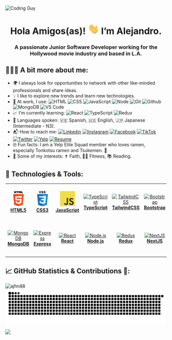 <img src="https://static.dribbble.com/users/730703/screenshots/6581243/avento.gif" align="center" alt ="Coding Guy">
<h1 align="center">Hola Amigos(as)! <img src="./hi.gif" alt="hii" width="35" /> I’m Alejandro.</h1>
<h3 align="center">A passionate Junior Software Developer working for the Hollywood movie industry and based in L.A.</h3>

## 👨🏽‍💻 A bit more about me:
- 🌍&nbsp;I always look for opportunities to network with other like-minded professionals and share ideas.
- 💡&nbsp;I like to explore new trends and learn new technologies.
- 🌱&nbsp;At work, I use: ![HTML](https://img.shields.io/badge/-HTML-E34F26?&logo=html5&logoColor=ffffff) ![CSS](https://img.shields.io/badge/-CSS-1572B6?&logo=css3) ![JavaScript](https://img.shields.io/badge/-JavaScript-F7DF1E?&logo=javascript&logoColor=000000) ![Node](https://img.shields.io/badge/-Node-339933?&logo=nodedotjs&logoColor=ffffff) ![Git](https://img.shields.io/badge/-Git-%23F05032?&logo=git&logoColor=%23ffffff) ![Github](https://img.shields.io/badge/-Github-%231a202c?&logo=github&logoColor=ffffff) ![MongoDB](https://img.shields.io/badge/-MongoDB-3FA037?&logo=mongodb&logoColor=ffffff) ![VS Code](https://img.shields.io/badge/-VSCode-%230078D7?&logo=visual-studio-code)
- 📈&nbsp;I’m currently learning: ![React](https://img.shields.io/badge/-React-61DAFB?&logo=react&logoColor=000000) ![TypeScript](https://img.shields.io/badge/-TypeScript-007ACC?&logo=typescript&logoColor=ffffff) ![Redux](https://img.shields.io/badge/-Redux-7231C6?&logo=redux&logoColor=ffffff)
- 📢&nbsp;Languages spoken: 🇻🇪 Spanish, 🇺🇸 English, 🇯🇵 Japanese (Intermediate - N3).
- 📬&nbsp;How to reach me: [![Linkedin](https://img.shields.io/badge/-LinkedIn-1877F2?&logo=Linkedin&logoColor=FFFFFF)](https://www.linkedin.com/in/ajfm88/?locale=en_US) [![Instagram](https://img.shields.io/badge/-Instagram-F56040?&logo=Instagram&logoColor=000000)](https://www.instagram.com/ajfm88) [![Facebook](https://img.shields.io/badge/-Facebook-4267B2?&logo=Facebook&logoColor=FFFFFF)](https://www.facebook.com/ajfm88) [![TikTok](https://img.shields.io/badge/-TikTok-FF0050?&logo=TikTok&logoColor=000000&link=https://www.tiktok.com/@ajfm88)](https://www.tiktok.com/@ajfm88) [![Twitter](https://img.shields.io/badge/-Twitter-1DA1F2?&logo=Twitter&logoColor=FFFFFF)](https://twitter.com/ajfm88) [![Yelp](https://img.shields.io/badge/-Yelp-C41200?&logo=Yelp&logoColor=FFFFFF)](https://www.yelp.com/user_details?userid=JBqCl4WE7g9SPR-0y0tJzQ) [![Resume](https://img.shields.io/badge/-Resume-DAA520?&logo=Academia&logoColor=000000)](https://drive.google.com/file/d/1sl_M4uBqserhLv6U8RzDtkuDD2nVtc4z)
- 🤓&nbsp;Fun facts: I am a Yelp Elite Squad member who loves ramen, especially Tonkotsu ramen and Tsukemen. 🍜
- 💬&nbsp;Some of my interests: ✝️ Faith, 💪🏽 Fitness, 📚 Reading.

## 🔧 Technologies & Tools:

<table>
  <tr>
    <td align="center" height="108" width="108">
      <a href="https://html.spec.whatwg.org" target="_blank">
      <img
        src="https://raw.githubusercontent.com/devicons/devicon/master/icons/html5/html5-original-wordmark.svg"
        null="https://cdn.jsdelivr.net/gh/devicons/devicon/icons/html5/html5-plain.svg"
        width="48"
        height="48"
        alt="HTML"
      />
      <br /><strong>HTML5</strong>
    </td>
    <td align="center" height="108" width="108">
      <a href="https://www.w3.org/Style/CSS" target="_blank">
      <img
        src="https://raw.githubusercontent.com/devicons/devicon/master/icons/css3/css3-original-wordmark.svg"
        null="https://cdn.jsdelivr.net/gh/devicons/devicon/icons/css3/css3-plain.svg"
        width="48"
        height="48"
        alt="CSS3"
      />
      <br /><strong>CSS3</strong>
    </td>
    <td align="center" height="108" width="108">
      <a href="https://www.ecma-international.org/publications-and-standards/standards/ecma-262" target="_blank">
      <img
        src="https://raw.githubusercontent.com/devicons/devicon/master/icons/javascript/javascript-original.svg"
        null="https://cdn.jsdelivr.net/gh/devicons/devicon/icons/javascript/javascript-plain.svg"
        width="48"
        height="48"
        alt="JavaScript"
      />
      <br /><strong>JavaScript</strong>
    </td>
    <td align="center" height="108" width="108">
      <a href="https://www.typescriptlang.org" target="_blank">
      <img
        src="https://cdn.jsdelivr.net/gh/devicons/devicon/icons/typescript/typescript-plain.svg"
        width="48"
        height="48"
        alt="TypeScript"
      />
      <br /><strong>TypeScript</strong>
    </td>
    <td align="center" height="108" width="108">
      <a href="https://tailwindcss.com" target="_blank">
      <img
        src="https://cdn.jsdelivr.net/gh/devicons/devicon/icons/tailwindcss/tailwindcss-plain.svg"
        width="48"
        height="48"
        alt="TailwindCSS"
      />
      <br /><strong>TailwindCSS</strong>
    </td>
    <td align="center" height="108" width="108">
      <a href="https://getbootstrap.com" target="_blank">
      <img
        src="https://cdn.jsdelivr.net/gh/devicons/devicon/icons/bootstrap/bootstrap-plain.svg"
        width="48"
        height="48"
        alt="Bootstrap"
      />
      <br /><strong>Bootstrap</strong>
    </td>
    <td align="center" height="108" width="108">
      <a href="https://firebase.google.com" target="_blank">
      <img
        src="https://cdn.jsdelivr.net/gh/devicons/devicon/icons/firebase/firebase-plain.svg"
        width="48"
        height="48"
        alt="Firebase"
      />
      <br /><strong>Firebase</strong>
    </td>
    <td align="center" height="108" width="108">
      <a href="https://graphql.org" target="_blank">
      <img
        src="https://cdn.jsdelivr.net/gh/devicons/devicon/icons/graphql/graphql-plain.svg"
        width="48"
        height="48"
        alt="GraphQL"
      />
      <br /><strong>GraphQL</strong>
    </td>
  </tr>
  <tr>
    <td align="center" height="108" width="108">
      <a href="https://www.mongodb.com" target="_blank">
      <img
        src="https://cdn.jsdelivr.net/gh/devicons/devicon/icons/mongodb/mongodb-original.svg"
        null="https://raw.githubusercontent.com/devicons/devicon/master/icons/mongodb/mongodb-original-wordmark.svg"
        width="48"
        height="48"
        alt="MongoDB"
      />
      <br /><strong>MongoDB</strong>
    </td>
    <td align="center" height="108" width="108">
      <a href="https://expressjs.com" target="_blank">
      <img
        src="https://cdn.jsdelivr.net/gh/devicons/devicon/icons/express/express-original.svg"
        width="48"
        height="48"
        alt="Express"
      />
      <br /><strong>Express</strong>
    </td>
    <td align="center" height="108" width="108">
      <a href="https://reactjs.org" target="_blank">
      <img
        src="https://cdn.jsdelivr.net/gh/devicons/devicon/icons/react/react-original.svg"
        width="48"
        height="48"
        alt="React"
      />
      <br /><strong>React</strong>
    </td>
    <td align="center" height="108" width="108">
      <a href="https://nodejs.org" target="_blank">
      <img
        src="https://cdn.jsdelivr.net/gh/devicons/devicon/icons/nodejs/nodejs-original.svg"
        null="https://raw.githubusercontent.com/devicons/devicon/master/icons/nodejs/nodejs-original-wordmark.svg"
        width="48"
        height="48"
        alt="Node.js"
      />
      <br /><strong>Node.js</strong>
    </td>
    <td align="center" height="108" width="108">
      <a href="https://redux.js.org" target="_blank">
      <img
        src="https://cdn.jsdelivr.net/gh/devicons/devicon/icons/redux/redux-original.svg"
        width="48"
        height="48"
        alt="Redux"
      />
      <br /><strong>Redux</strong>
    </td>
    <td align="center" height="108" width="108">
      <a href="https://nextjs.org" target="_blank">
      <img
        src="https://cdn.jsdelivr.net/gh/devicons/devicon/icons/nextjs/nextjs-original.svg"
        width="48"
        height="48"
        alt="NextJS"
      />
      <br /><strong>NextJS</strong>
    <td align="center" height="108" width="108">
      <a href="https://git-scm.com" target="_blank">
      <img
        src="https://cdn.jsdelivr.net/gh/devicons/devicon/icons/git/git-original.svg"
        width="48"
        height="48"
        alt="Git"
      />
      <br /><strong>Git</strong>
    </td>
    <td align="center" height="108" width="108">
      <a href="https://www.python.org" target="_blank">
      <img
        src="https://cdn.jsdelivr.net/gh/devicons/devicon/icons/python/python-original.svg"
        width="48"
        height="48"
        alt="Python"
      />
      <br /><strong>Python</strong>
    </td>
  </tr>
</table>

## 📈 GitHub Statistics & Contributions 🐍:

<p><img align="left" src="https://github-readme-stats.vercel.app/api/top-langs?username=ajfm88&show_icons=true&locale=en&layout=compact" alt="ajfm88"/></p>
<p>
  <a href="https://github.com/ajfm88/ajfm88">
    <img alt="Snake contributions graph" src="https://github.com/ajfm88/ajfm88/blob/output/github-contribution-grid-snake.svg">
  </a>
</p>

![](https://visitor-badge.glitch.me/badge?page_id=ajfm88.ajfm88)
